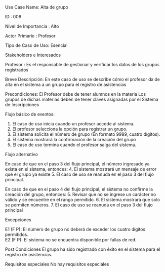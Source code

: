 Use Case Name: Alta de grupo

ID : 006

Nivel de Importancia : Alto

Actor Primario : Profesor 

Tipo de Caso de Uso: Esencial

Stakeholders e Interesados

Profesor : Es el responsable de gestionar y verificar los datos de los grupos registrados

Breve Descripción: En este caso de uso se describe cómo el profesor da de alta en el sistema a un grupo para el registro de asistencias

Precondiciones: El Profesor debe de tener alumnos en la materia
Los grupos de dichas materias deben de tener claves asignadas por el Sistema de Inscripciones

Flujo básico de eventos:
 
1. 	El caso de uso inicia cuando un profesor accede al sistema.
2. 	El profesor selecciona la opción para registrar un grupo.
3. 	El sistema solicita el número de grupo (En formato 9999, cuatro dígitos).
4. 	El sistema mostrará la confirmación de la creación del grupo  
5. 	El caso de uso termina cuando el profesor salga del sistema.
 
Flujo alternativo 
 
En caso de que en el paso 3 del flujo principal, el número ingresado ya exista en el sistema, entonces:
4.   El sistema mostrará un mensaje de error que el grupo ya existe 
5.   El caso de uso se reanuda en el paso 3 del flujo principal.

En caso de que en el paso 4 del flujo principal, el sistema no confirme la creación del grupo, entonces: 
5. Revisar que no se ingrese un carácter no válido y se encuentre en el rango permitido.
6. El sistema mostrará que solo se permiten números. 
7. El caso de uso se reanuda en el paso 3 del flujo principal 
 
Excepciones

E1 (F P): El número de grupo no deberá de exceder los cuatro dígitos permitidos.  
E2 (F P): El sistema no se encuentra disponible por fallas de red.

  
Post Condiciones 
El grupo ha sido registrado con éxito en el sistema para el registro de asistencias.

Requisitos especiales
No hay requisitos especiales

